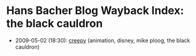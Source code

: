 # Hans Bacher Blog Wayback Index: the black cauldron

* 2009-05-02 (18:30): [creepy](https://web.archive.org/web/https://one1more2time3.wordpress.com/2009/05/02/creepy/) (animation, disney, mike ploog, the black cauldron)